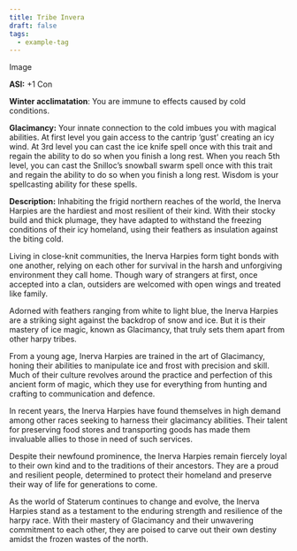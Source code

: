 ```yaml
---
title: Tribe Invera
draft: false
tags:
  - example-tag
---
```

Image

**ASI:** +1 Con

**Winter acclimatation**: You are immune to effects caused by cold conditions.

**Glacimancy:** Your innate connection to the cold imbues you with magical abilities. At first level you gain access to the cantrip ‘gust’ creating an icy wind. At 3rd level you can cast the ice knife spell once with this trait and regain the ability to do so when you finish a long rest. When you reach 5th level, you can cast the Snilloc’s snowball swarm spell once with this trait and regain the ability to do so when you finish a long rest. Wisdom is your spellcasting ability for these spells.

**Description:**
Inhabiting the frigid northern reaches of the world, the Inerva Harpies are the hardiest and most resilient of their kind. With their stocky build and thick plumage, they have adapted to withstand the freezing conditions of their icy homeland, using their feathers as insulation against the biting cold.

Living in close-knit communities, the Inerva Harpies form tight bonds with one another, relying on each other for survival in the harsh and unforgiving environment they call home. Though wary of strangers at first, once accepted into a clan, outsiders are welcomed with open wings and treated like family.

Adorned with feathers ranging from white to light blue, the Inerva Harpies are a striking sight against the backdrop of snow and ice. But it is their mastery of ice magic, known as Glacimancy, that truly sets them apart from other harpy tribes.

From a young age, Inerva Harpies are trained in the art of Glacimancy, honing their abilities to manipulate ice and frost with precision and skill. Much of their culture revolves around the practice and perfection of this ancient form of magic, which they use for everything from hunting and crafting to communication and defence.

In recent years, the Inerva Harpies have found themselves in high demand among other races seeking to harness their glacimancy abilities. Their talent for preserving food stores and transporting goods has made them invaluable allies to those in need of such services.

Despite their newfound prominence, the Inerva Harpies remain fiercely loyal to their own kind and to the traditions of their ancestors. They are a proud and resilient people, determined to protect their homeland and preserve their way of life for generations to come.

As the world of Staterum continues to change and evolve, the Inerva Harpies stand as a testament to the enduring strength and resilience of the harpy race. With their mastery of Glacimancy and their unwavering commitment to each other, they are poised to carve out their own destiny amidst the frozen wastes of the north.